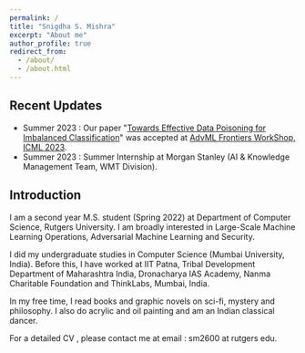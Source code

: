 ```yaml
---
permalink: /
title: "Snigdha S. Mishra"
excerpt: "About me"
author_profile: true
redirect_from: 
  - /about/
  - /about.html
---
```



Recent Updates
-----
* Summer 2023 : Our paper "[Towards Effective Data Poisoning for Imbalanced Classification](https://icml.cc/virtual/2023/29590)" was accepted at [AdvML Frontiers WorkShop, ICML 2023](https://advml-frontier.github.io/). 
* Summer 2023 : Summer Internship at Morgan Stanley (AI & Knowledge Management Team, WMT Division).


Introduction
-----
I am a second year M.S. student (Spring 2022) at Department of Computer Science, Rutgers University. I am broadly interested in Large-Scale Machine Learning Operations, Adversarial Machine Learning and Security.

I did my undergraduate studies in Computer Science (Mumbai University, India). Before this, I have worked at IIT Patna, Tribal Development Department of Maharashtra India, Dronacharya IAS Academy, Nanma Charitable Foundation and ThinkLabs, Mumbai, India. 

In my free time, I read books and graphic novels on sci-fi, mystery and philosophy. I also do acrylic and oil painting and am an Indian classical dancer. 

For a detailed CV , please contact me at email : sm2600 at rutgers edu. 

